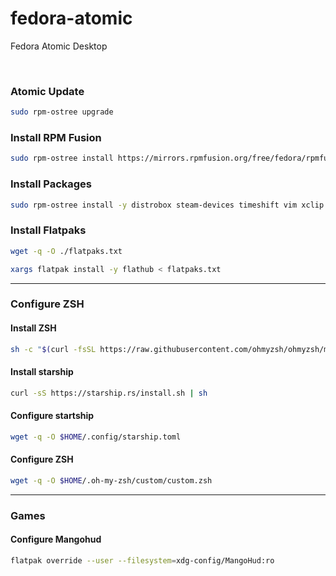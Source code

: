 # fedora-atomic
Fedora Atomic Desktop

<br>

### Atomic Update
```bash
sudo rpm-ostree upgrade
```

### Install RPM Fusion
```bash
sudo rpm-ostree install https://mirrors.rpmfusion.org/free/fedora/rpmfusion-free-release-$(rpm -E %fedora).noarch.rpm https://mirrors.rpmfusion.org/nonfree/fedora/rpmfusion-nonfree-release-$(rpm -E %fedora).noarch.rpm
```

### Install Packages
```bash
sudo rpm-ostree install -y distrobox steam-devices timeshift vim xclip zsh
```

### Install Flatpaks
```bash
wget -q -O ./flatpaks.txt
```
```bash
xargs flatpak install -y flathub < flatpaks.txt
```

---

### Configure ZSH
#### Install ZSH
```bash
sh -c "$(curl -fsSL https://raw.githubusercontent.com/ohmyzsh/ohmyzsh/master/tools/install.sh)"
```

#### Install starship
```bash
curl -sS https://starship.rs/install.sh | sh
```

#### Configure startship
```bash
wget -q -O $HOME/.config/starship.toml 
```

#### Configure ZSH
```bash
wget -q -O $HOME/.oh-my-zsh/custom/custom.zsh
```

---

### Games
#### Configure Mangohud
```bash
flatpak override --user --filesystem=xdg-config/MangoHud:ro
```